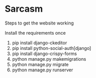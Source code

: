 # Sarcasm

Steps to get the website working

Install the requirements once

 1. pip install django-ckeditor
 2. pip install python-social-auth[django]
 3. pip install django-crispy-forms
 4. python manage.py makemigrations
 5. python manage.py migrate
 6. python manage.py runserver
     
